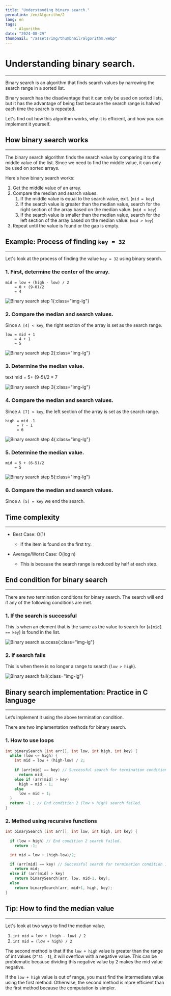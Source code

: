 ```yaml
---
title: "Understanding binary search."
permalink: /en/Algorithm/2
lang: en
tags:
    - Algorithm
date: "2024-08-29"
thumbnail: "/assets/img/thumbnail/algorithm.webp"
---
```


# Understanding binary search.
---

Binary search is an algorithm that finds search values ​​by narrowing the search range in a sorted list.

Binary search has the disadvantage that it can only be used on sorted lists, but it has the advantage of being fast because the search range is halved each time the search is repeated.

Let's find out how this algorithm works, why it is efficient, and how you can implement it yourself.

## How binary search works
---

The binary search algorithm finds the search value by comparing it to the middle value of the list.
Since we need to find the middle value, it can only be used on sorted arrays.

Here's how binary search works: 

1. Get the middle value of an array.
2. Compare the median and search values.
    1. If the middle value is equal to the search value, exit. (`mid = key`)
    2. If the search value is greater than the median value, search for the right section of the array based on the median value. (`mid < key`)
    3. If the search value is smaller than the median value, search for the left section of the array based on the median value. (`mid > key`)
3. Repeat until the value is found or the gap is empty.

## Example: Process of finding `key = 32`
---

Let's look at the process of finding the value `key = 32` using binary search.

### 1. First, determine the center of the array.

```text
mid = low + (high - low) / 2
    = 0 + (9-0)/2
    = 4
```

![Binary search step 1](/assets/img/posts/Algorithm/2/1.webp "Binary search step 1"){:class="img-lg"}

### 2. Compare the median and search values.
Since `A [4] < key`, the right section of the array is set as the search range.

```text
low = mid + 1
    = 4 + 1
    = 5
```

![Binary search step 2](/assets/img/posts/Algorithm/2/1.webp "Binary search step 2"){:class="img-lg"}

### 3. Determine the median value.

text
mid = 5+ (9-5)/2
    = 7


![Binary search step 3](/assets/img/posts/Algorithm/2/3.webp "Binary search step 3"){:class="img-lg"}

### 4. Compare the median and search values.
Since `A [7] > key`, the left section of the array is set as the search range.

```text
high = mid -1
     = 7 - 1
     = 6
```

![Binary search step 4](/assets/img/posts/Algorithm/2/4.webp "Binary search step 4"){:class="img-lg"}

### 5. Determine the median value.

```text
mid = 5 + (6-5)/2
    = 5
```

![Binary search step 5](/assets/img/posts/Algorithm/2/5.webp "Binary search step 5"){:class="img-lg"}

### 6. Compare the median and search values.
Since `A [5] = key` we end the search.

## Time complexity
---

- Best Case: O(1)
    - If the item is found on the first try.

- Average/Worst Case: O(log n)
    - This is because the search range is reduced by half at each step.

## End condition for binary search
---

There are two termination conditions for binary search. The search will end if any of the following conditions are met.

### 1. If the search is successful
This is when an element that is the same as the value to search for (`a[mid] == key`) is found in the list.

![Binary search success](/assets/img/posts/Algorithm/2/6.webp "Binary search success"){:class="img-lg"}

### 2. If search fails
This is when there is no longer a range to search (`low > high`).

![Binary search fail](/assets/img/posts/Algorithm/2/7.webp "Binary search fail"){:class="img-lg"}

## Binary search implementation: Practice in C language
---

Let’s implement it using the above termination condition.

There are two implementation methods for binary search.
### 1. How to use loops
```c
int binarySearch (int arr[], int low, int high, int key) {
  while (low <= high) {
    int mid = low + (high-low) / 2;
    
    if (arr[mid] == key) // Successful search for termination condition 1.
      return mid; 
    else if (arr[mid] > key) 
      high = mid - 1;      
    else 
      low = mid + 1;
  }
  return -1 ; // End condition 2 (low > high) search failed.
}
```

### 2. Method using recursive functions
```c
int binarySearch (int arr[], int low, int high, int key) {
  
  if (low > high) // End condition 2 search failed.
    return -1;  

  int mid = low + (high-low)/2;

  if (arr[mid] == key) // Successful search for termination condition 1.
    return mid;
  else if (arr[mid] > key)
    return binarySearch(arr, low, mid-1, key);
  else
    return binarySearch(arr, mid+1, high, key);
}
```

## Tip: How to find the median value
---

Let's look at two ways to find the median value.

1. `int mid = low + (high - low) / 2`
2. `int mid = (low + high) / 2`

The second method is that if the `low + high` value is greater than the range of int values ​​(`2^31 -1`), it will overflow with a negative value.
This can be problematic because dividing this negative value by 2 makes the mid value negative.

If the `low + high` value is out of range, you must find the intermediate value using the first method.
Otherwise, the second method is more efficient than the first method because the computation is simpler.